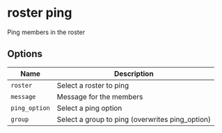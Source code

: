 # roster ping

Ping members in the roster

## Options

| Name          | Description                                      |
| ------------- | ------------------------------------------------ |
| `roster`      | Select a roster to ping                          |
| `message`     | Message for the members                          |
| `ping_option` | Select a ping option                             |
| `group`       | Select a group to ping (overwrites ping\_option) |
